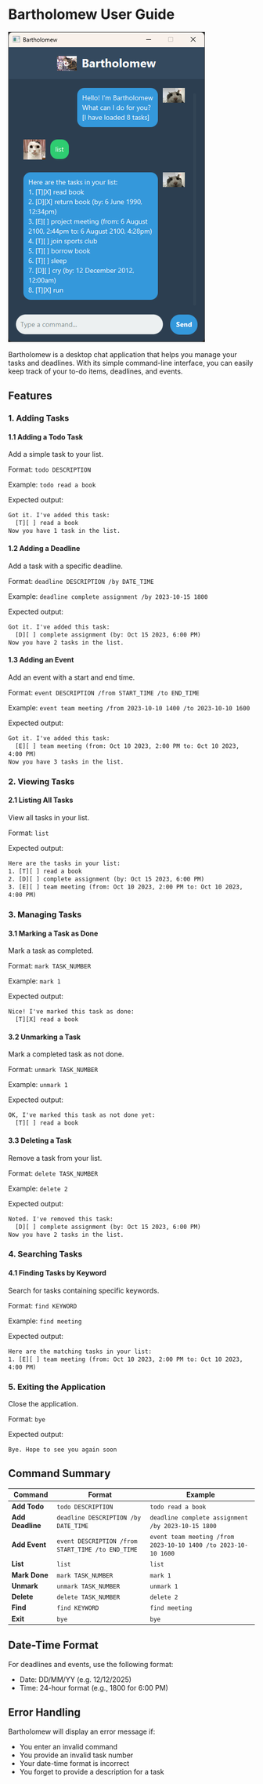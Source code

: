 # Bartholomew User Guide

![Bartholomew](Ui.png)

Bartholomew is a desktop chat application that helps you manage your tasks and deadlines. With its simple command-line interface, you can easily keep track of your to-do items, deadlines, and events.

## Features

### 1. Adding Tasks

#### 1.1 Adding a Todo Task

Add a simple task to your list.

Format: `todo DESCRIPTION`

Example: `todo read a book`

Expected output:

```
Got it. I've added this task: 
  [T][ ] read a book 
Now you have 1 task in the list.
```

#### 1.2 Adding a Deadline

Add a task with a specific deadline.

Format: `deadline DESCRIPTION /by DATE_TIME`

Example: `deadline complete assignment /by 2023-10-15 1800`

Expected output:
```
Got it. I've added this task: 
  [D][ ] complete assignment (by: Oct 15 2023, 6:00 PM)
Now you have 2 tasks in the list.
```

#### 1.3 Adding an Event

Add an event with a start and end time.

Format: `event DESCRIPTION /from START_TIME /to END_TIME`

Example: `event team meeting /from 2023-10-10 1400 /to 2023-10-10 1600`

Expected output:
```
Got it. I've added this task: 
  [E][ ] team meeting (from: Oct 10 2023, 2:00 PM to: Oct 10 2023, 4:00 PM) 
Now you have 3 tasks in the list.
```

### 2. Viewing Tasks

#### 2.1 Listing All Tasks

View all tasks in your list.

Format: `list`

Expected output:
```
Here are the tasks in your list:
1. [T][ ] read a book
2. [D][ ] complete assignment (by: Oct 15 2023, 6:00 PM)
3. [E][ ] team meeting (from: Oct 10 2023, 2:00 PM to: Oct 10 2023, 4:00 PM)
```

### 3. Managing Tasks

#### 3.1 Marking a Task as Done

Mark a task as completed.

Format: `mark TASK_NUMBER`

Example: `mark 1`

Expected output:
```
Nice! I've marked this task as done: 
  [T][X] read a book
```

#### 3.2 Unmarking a Task

Mark a completed task as not done.

Format: `unmark TASK_NUMBER`

Example: `unmark 1`

Expected output:
```
OK, I've marked this task as not done yet: 
  [T][ ] read a book
```

#### 3.3 Deleting a Task

Remove a task from your list.

Format: `delete TASK_NUMBER`

Example: `delete 2`

Expected output:
```
Noted. I've removed this task: 
  [D][ ] complete assignment (by: Oct 15 2023, 6:00 PM)
Now you have 2 tasks in the list.
```

### 4. Searching Tasks

#### 4.1 Finding Tasks by Keyword

Search for tasks containing specific keywords.

Format: `find KEYWORD`

Example: `find meeting`

Expected output:
```
Here are the matching tasks in your list:
1. [E][ ] team meeting (from: Oct 10 2023, 2:00 PM to: Oct 10 2023, 4:00 PM)
```

### 5. Exiting the Application

Close the application.

Format: `bye`

Expected output:
```
Bye. Hope to see you again soon
```

## Command Summary

| Command | Format | Example |
| ------- | ------ | ------- |
| **Add Todo** | `todo DESCRIPTION` | `todo read a book` |
| **Add Deadline** | `deadline DESCRIPTION /by DATE_TIME` | `deadline complete assignment /by 2023-10-15 1800` |
| **Add Event** | `event DESCRIPTION /from START_TIME /to END_TIME` | `event team meeting /from 2023-10-10 1400 /to 2023-10-10 1600` |
| **List** | `list` | `list` |
| **Mark Done** | `mark TASK_NUMBER` | `mark 1` |
| **Unmark** | `unmark TASK_NUMBER` | `unmark 1` |
| **Delete** | `delete TASK_NUMBER` | `delete 2` |
| **Find** | `find KEYWORD` | `find meeting` |
| **Exit** | `bye` | `bye` |

## Date-Time Format

For deadlines and events, use the following format:
- Date: DD/MM/YY (e.g. 12/12/2025)
- Time: 24-hour format (e.g., 1800 for 6:00 PM)

## Error Handling

Bartholomew will display an error message if:
- You enter an invalid command
- You provide an invalid task number
- Your date-time format is incorrect
- You forget to provide a description for a task